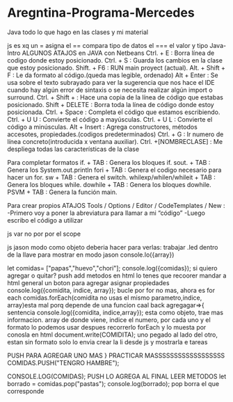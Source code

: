 # Aregntina-Programa-Mercedes
Java
todo lo que hago en las clases y mi material


js 
es xq un = asigna el == compara tipo de datos el === el valor y tipo
Java-Intro
ALGUNOS ATAJOS en JAVA con Netbeans
Ctrl. + E : Borra línea de codigo donde estoy posicionado.
Ctrl. + S : Guarda los cambios en la clase que estoy posicionado.
Shift. + F6 : RUN main proyect (actual).
Alt. + Shift + F : Le da formato al código.(queda mas legible, ordenado)
Alt + Enter : Se usa sobre el texto subrayado para ver la sugerencia que nos hace el IDE cuando hay
algún error de sintaxis o se necesita realizar algún import o surround.
Ctrl. + Shift + : Hace una copia de la línea de código que estabas posicionado.
Shift + DELETE : Borra toda la línea de código donde estoy posicionada.
Ctrl. + Space : Completa el código que estamos escribiendo.
Ctrl. + U U : Convierte el código a mayúsculas.
Ctrl. + U L : Convierte el código a minúsculas.
Alt + Insert : Agrega constructores, métodos accesotes, propiedades.(codigos predeterminados)
Ctrl. + G : Ir numero de línea concreto(introducida x ventana auxiliar).
Ctrl. +[NOMBRECLASE] : Me despliega todas las características de la clase

Para completar formatos
if. + TAB : Genera los bloques if.
sout. + TAB : Genera los System.out.println
fori + TAB : Genera el codigo necesario para hacer un for.
sw + TAB : Genera el switch.
whilexp/whilen/whileit + TAB : Genera los bloques while.
dowhile + TAB : Genera los bloques dowhile.
PSVM + TAB : Genera la función main.

Para crear propios ATAJOS
Tools / Options / Editor / CodeTemplates / New :
-Primero voy a poner la abreviatura para llamar a mi “código”
-Luego escribo el código a utilizar

js var no por por el scope

js jason modo como objeto
deberia hacer para verlas: 
trabajar .led dentro de la llave para mostrar en modo jason
console.lo({array})


let comidas= ["papas","huevo","chori"];
console.log({comidas});
si quiero agregar o quitar?
push add
metodos
en html lo tenes que recoorer mandar a html 
general un boton para agregar
asignar propiedades 
console.log({comidita, indice, array}); bucle por for no mas, ahora es for each
comidas.forEach(comidita no usas el mismo parametro,indice, array)esta mal porq depende de una funcion caal back
agregagar=>{
sentencia
console.log({comidita, indice,array});
esta como objeto, trae mas informacion. array de donde viene, indice el numero, por cada uno y el formato lo podemos usar despues 
recorrerlo forEach y lo muesta por conosla
en html document.write(COMIDITA); uno pegado al lado del otro, estan sin formato solo lo envia
crear la li desde js y mostrarla e tareas

PUSH PARA AGREGAR UNO MAS
}
PRACTICAR MASSSSSSSSSSSSSSSSSS
COMIDAS.PUSH("TENGRO HAMBRE");

CONSOLE.LOG(COMIDAS);
PUSH LO AGREGA AL FINAL
LEER METODOS
let borrado = comidas.pop("pastas");
console.log(borrado);
pop borra el que corresponde
